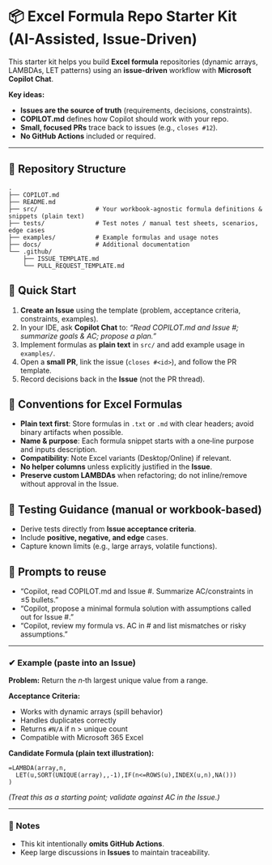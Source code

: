 
# 📦 Excel Formula Repo Starter Kit (AI-Assisted, Issue-Driven)

This starter kit helps you build **Excel formula** repositories (dynamic arrays, LAMBDAs, LET patterns) using an **issue-driven** workflow with **Microsoft Copilot Chat**.

**Key ideas:**
- **Issues are the source of truth** (requirements, decisions, constraints).
- **COPILOT.md** defines how Copilot should work with your repo.
- **Small, focused PRs** trace back to issues (e.g., `closes #12`).
- **No GitHub Actions** included or required.

---

## 🧭 Repository Structure
```
.
├── COPILOT.md
├── README.md
├── src/                # Your workbook-agnostic formula definitions & snippets (plain text)
├── tests/              # Test notes / manual test sheets, scenarios, edge cases
├── examples/           # Example formulas and usage notes
├── docs/               # Additional documentation
└── .github/
    ├── ISSUE_TEMPLATE.md
    └── PULL_REQUEST_TEMPLATE.md
```

## 🚀 Quick Start
1. **Create an Issue** using the template (problem, acceptance criteria, constraints, examples).
2. In your IDE, ask **Copilot Chat** to: *“Read COPILOT.md and Issue #<id>; summarize goals & AC; propose a plan.”*
3. Implement formulas as **plain text** in `src/` and add example usage in `examples/`.
4. Open a **small PR**, link the issue (`closes #<id>`), and follow the PR template.
5. Record decisions back in the **Issue** (not the PR thread).

## 🔧 Conventions for Excel Formulas
- **Plain text first**: Store formulas in `.txt` or `.md` with clear headers; avoid binary artifacts when possible.
- **Name & purpose**: Each formula snippet starts with a one‑line purpose and inputs description.
- **Compatibility**: Note Excel variants (Desktop/Online) if relevant.
- **No helper columns** unless explicitly justified in the **Issue**.
- **Preserve custom LAMBDAs** when refactoring; do not inline/remove without approval in the Issue.

## 🧪 Testing Guidance (manual or workbook-based)
- Derive tests directly from **Issue acceptance criteria**.
- Include **positive, negative, and edge** cases.
- Capture known limits (e.g., large arrays, volatile functions).

## 💬 Prompts to reuse
- “Copilot, read COPILOT.md and Issue #<id>. Summarize AC/constraints in ≤5 bullets.”
- “Copilot, propose a minimal formula solution with assumptions called out for Issue #<id>.”
- “Copilot, review my formula vs. AC in #<id> and list mismatches or risky assumptions.”

---

### ✔ Example (paste into an Issue)
**Problem:** Return the *n*‑th largest unique value from a range.

**Acceptance Criteria:**
- Works with dynamic arrays (spill behavior)
- Handles duplicates correctly
- Returns `#N/A` if n > unique count
- Compatible with Microsoft 365 Excel

**Candidate Formula (plain text illustration):**
```
=LAMBDA(array,n,
  LET(u,SORT(UNIQUE(array),,-1),IF(n<=ROWS(u),INDEX(u,n),NA()))
)
```
*(Treat this as a starting point; validate against AC in the Issue.)*

---

### 📎 Notes
- This kit intentionally **omits GitHub Actions**.
- Keep large discussions in **Issues** to maintain traceability.
